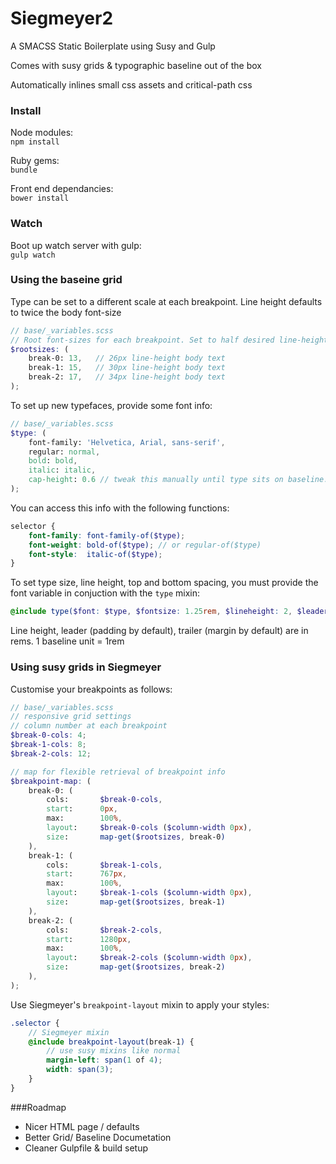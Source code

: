 Siegmeyer2
==========

A SMACSS Static Boilerplate using Susy and Gulp

Comes with susy grids & typographic baseline out of the box

Automatically inlines small css assets and critical-path css

### Install
Node modules:     
`npm install`      

Ruby gems:         
`bundle`   


Front end dependancies:       
`bower install`        


### Watch      
 
Boot up watch server with gulp:        
`gulp watch`    

### Using the baseine grid

Type can be set to a different scale at each breakpoint. Line height defaults to twice the body font-size
```SCSS
// base/_variables.scss
// Root font-sizes for each breakpoint. Set to half desired line-height of body text.
$rootsizes: (
    break-0: 13,   // 26px line-height body text
    break-1: 15,   // 30px line-height body text
    break-2: 17,   // 34px line-height body text
);
```

To set up new typefaces, provide some font info:

```SCSS
// base/_variables.scss
$type: (
    font-family: 'Helvetica, Arial, sans-serif',
    regular: normal,
    bold: bold,
    italic: italic,
    cap-height: 0.6 // tweak this manually until type sits on baseline. usually between 0.5 and 0.8
);
```
You can access this info with the following functions:
```SCSS
selector {
    font-family: font-family-of($type);
    font-weight: bold-of($type); // or regular-of($type)
    font-style:  italic-of($type);
}
```

To set type size, line height, top and bottom spacing, you must provide the font variable in conjuction with the `type` mixin:
```SCSS
@include type($font: $type, $fontsize: 1.25rem, $lineheight: 2, $leader: 1, $trailer: 2);
```
Line height, leader (padding by default), trailer (margin by default) are in rems. 1 baseline unit = 1rem


### Using susy grids in Siegmeyer

Customise your breakpoints as follows: 

```SCSS
// base/_variables.scss
// responsive grid settings
// column number at each breakpoint
$break-0-cols: 4;
$break-1-cols: 8;
$break-2-cols: 12;

// map for flexible retrieval of breakpoint info
$breakpoint-map: (
    break-0: (
        cols:       $break-0-cols,
        start:      0px,
        max:        100%,
        layout:     $break-0-cols ($column-width 0px),
        size:       map-get($rootsizes, break-0)
    ),
    break-1: (
        cols:       $break-1-cols,
        start:      767px,
        max:        100%,
        layout:     $break-1-cols ($column-width 0px),
        size:       map-get($rootsizes, break-1)
    ),
    break-2: (
        cols:       $break-2-cols,
        start:      1280px,
        max:        100%,
        layout:     $break-2-cols ($column-width 0px),
        size:       map-get($rootsizes, break-2)
    ),
);
```
Use Siegmeyer's `breakpoint-layout` mixin to apply your styles:

```SCSS
.selector {
    // Siegmeyer mixin
    @include breakpoint-layout(break-1) { 
        // use susy mixins like normal
        margin-left: span(1 of 4); 
        width: span(3);
    }
}
 ```

###Roadmap      

- Nicer HTML page / defaults
- Better Grid/ Baseline Documetation
- Cleaner Gulpfile & build setup
